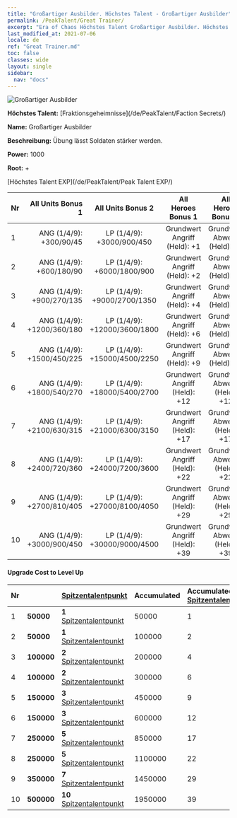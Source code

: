 ```yaml
---
title: "Großartiger Ausbilder. Höchstes Talent - Großartiger Ausbilder"
permalink: /PeakTalent/Great Trainer/
excerpt: "Era of Chaos Höchstes Talent Großartiger Ausbilder. Höchstes Talent Großartiger Ausbilder. Großartiger Ausbilder"
last_modified_at: 2021-07-06
locale: de
ref: "Great Trainer.md"
toc: false
classes: wide
layout: single
sidebar:
  nav: "docs"
---
```


  ![Großartiger Ausbilder](/images/pt/talent_3001.png)

  **Höchstes Talent:** [Fraktionsgeheimnisse](/de/PeakTalent/Faction Secrets/)

  **Name:** Großartiger Ausbilder

  **Beschreibung:** Übung lässt Soldaten stärker werden.

  **Power:** 1000

  **Root:** +

  [Höchstes Talent EXP](/de/PeakTalent/Peak Talent EXP/)

  | Nr | All Units Bonus 1 | All Units Bonus 2 | All Heroes Bonus 1 | All Heroes Bonus 2 |
  |:---|--------------:|:-------------:|:-------------:|:-------------:|
  | 1 | ANG (1/4/9): +300/90/45 | LP (1/4/9): +3000/900/450 | Grundwert Angriff (Held): +1 | Grundwert Abwehr (Held): +1 |
  | 2 | ANG (1/4/9): +600/180/90 | LP (1/4/9): +6000/1800/900 | Grundwert Angriff (Held): +2 | Grundwert Abwehr (Held): +2 |
  | 3 | ANG (1/4/9): +900/270/135 | LP (1/4/9): +9000/2700/1350 | Grundwert Angriff (Held): +4 | Grundwert Abwehr (Held): +4 |
  | 4 | ANG (1/4/9): +1200/360/180 | LP (1/4/9): +12000/3600/1800 | Grundwert Angriff (Held): +6 | Grundwert Abwehr (Held): +6 |
  | 5 | ANG (1/4/9): +1500/450/225 | LP (1/4/9): +15000/4500/2250 | Grundwert Angriff (Held): +9 | Grundwert Abwehr (Held): +9 |
  | 6 | ANG (1/4/9): +1800/540/270 | LP (1/4/9): +18000/5400/2700 | Grundwert Angriff (Held): +12 | Grundwert Abwehr (Held): +12 |
  | 7 | ANG (1/4/9): +2100/630/315 | LP (1/4/9): +21000/6300/3150 | Grundwert Angriff (Held): +17 | Grundwert Abwehr (Held): +17 |
  | 8 | ANG (1/4/9): +2400/720/360 | LP (1/4/9): +24000/7200/3600 | Grundwert Angriff (Held): +22 | Grundwert Abwehr (Held): +22 |
  | 9 | ANG (1/4/9): +2700/810/405 | LP (1/4/9): +27000/8100/4050 | Grundwert Angriff (Held): +29 | Grundwert Abwehr (Held): +29 |
  | 10 | ANG (1/4/9): +3000/900/450 | LP (1/4/9): +30000/9000/4500 | Grundwert Angriff (Held): +39 | Grundwert Abwehr (Held): +39 |


#### Upgrade Cost to Level Up

  | Nr | <i class="fas fa-coins"/> | [Spitzentalentpunkt](/ItemsDE/con_934/) | Accumulated <i class="fas fa-coins"/> | Accumulated [Spitzentalentpunkt](/ItemsDE/con_934/) |
  |:---|:--------------|:-------------|:-------------|:-------------|
  | 1 | **50000** | **1** [Spitzentalentpunkt](/ItemsDE/con_934/) | 50000 | 1 |
  | 2 | **50000** | **1** [Spitzentalentpunkt](/ItemsDE/con_934/) | 100000 | 2 |
  | 3 | **100000** | **2** [Spitzentalentpunkt](/ItemsDE/con_934/) | 200000 | 4 |
  | 4 | **100000** | **2** [Spitzentalentpunkt](/ItemsDE/con_934/) | 300000 | 6 |
  | 5 | **150000** | **3** [Spitzentalentpunkt](/ItemsDE/con_934/) | 450000 | 9 |
  | 6 | **150000** | **3** [Spitzentalentpunkt](/ItemsDE/con_934/) | 600000 | 12 |
  | 7 | **250000** | **5** [Spitzentalentpunkt](/ItemsDE/con_934/) | 850000 | 17 |
  | 8 | **250000** | **5** [Spitzentalentpunkt](/ItemsDE/con_934/) | 1100000 | 22 |
  | 9 | **350000** | **7** [Spitzentalentpunkt](/ItemsDE/con_934/) | 1450000 | 29 |
  | 10 | **500000** | **10** [Spitzentalentpunkt](/ItemsDE/con_934/) | 1950000 | 39 |
